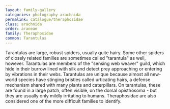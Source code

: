 ```yaml
---
layout: family-gallery
categories: photography arachnida
permalink: catalogue/theraphosidae
class: arachnida
order: araneae
family: Theraphosidae
common: Tarantulas
---
```


Tarantulas are large, robust spiders, usually quite hairy. Some other spiders of closely related families are sometimes called "tarantula" as well, however. Tarantulas are members of the "sensing web weaver" guild, which hide in their burrow lined with silk and detect prey approaching or entering by vibrations in their webs. Tarantulas are unique because almost all new-world species have stinging bristles called urticating hairs, a defense mechanism shared with many plants and caterpillars. On tarantulas, these are found in a large patch, often visible, on the dorsal opisthosoma - but they are usually only mildly irritating to humans. Theraphosidae are also considered one of the more difficult families to identify.